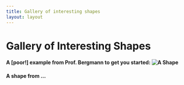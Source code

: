 ```yaml
---
title: Gallery of interesting shapes
layout: layout
---
```


# Gallery of Interesting Shapes



#### A [poor!] example from Prof. Bergmann to get you started: ![A Shape](http://UW-GEOG458-Winter2016.github.io/galleries/shapes/lrb9-gallery.svg)

#### A shape from ...
